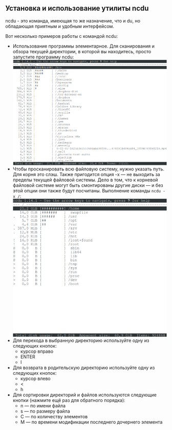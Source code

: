 ## Установка и использование утилиты **ncdu**
ncdu - это команда, имеющая то же назначение, что и du, но обладающая приятным и удобным интерфейсом.

Вот несколько примеров работы с командой ncdu:
- Использование программы элементарное. Для сканирования и обзора текущей директории, в которой вы находитесь, просто запустите программу ncdu: \
  <img src="../misc/images/ncdu1.png" alt="ncdu1" width="500"/>
- Чтобы просканировать всю файловую систему, нужно указать путь. Для корня это слэш. Также пригодится опция -x — не выходить за пределы текущей файловой системы. Дело в том, что к корневой файловой системе могут быть смонтированы другие диски — и без этой опции они также будут посчитаны. Выполнение команды `ncdu -x /`:\
  <img src="../misc/images/ncdu2.png" alt="ncdu2" width="500"/>
- Для перехода в выбранную директорию используйте одну из следующих кнопок:
    - курсор вправо
    - ENTER
    - l
- Для возврата в родительскую директорию используйте одну из следующих кнопок:
    - курсор влево
    - <
    - h
- Для сортировки директорий и файлов используются следующие кнопки (нажмите ещё раз для обратного порядка):
    - n — по имени файла
    - s — по размеру файла
    - C — по количеству элементов
    - M — по времени модификации последнего дочернего элемента
